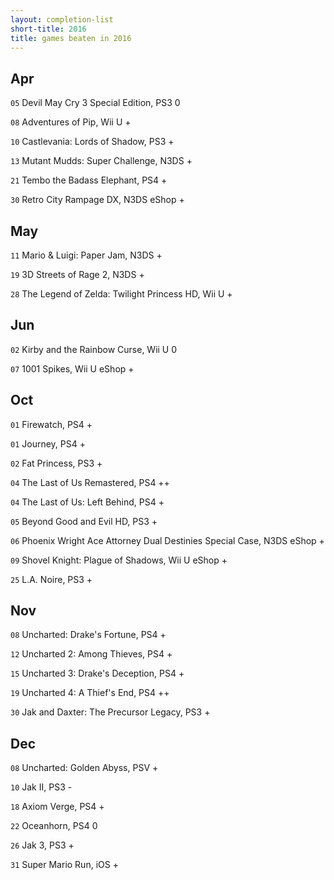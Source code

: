 ```yaml
---
layout: completion-list
short-title: 2016
title: games beaten in 2016
---
```

## Apr
`05` Devil May Cry 3 Special Edition, PS3 0

`08` Adventures of Pip, Wii U +

`10` Castlevania: Lords of Shadow, PS3 +

`13` Mutant Mudds: Super Challenge, N3DS +

`21` Tembo the Badass Elephant, PS4 +

`30` Retro City Rampage DX, N3DS eShop +

## May
`11` Mario & Luigi: Paper Jam, N3DS +

`19` 3D Streets of Rage 2, N3DS +

`28` The Legend of Zelda: Twilight Princess HD, Wii U +

## Jun
`02` Kirby and the Rainbow Curse, Wii U 0

`07` 1001 Spikes, Wii U eShop +

## Oct
`01` Firewatch, PS4 +

`01` Journey, PS4 +

`02` Fat Princess, PS3 +

`04` The Last of Us Remastered, PS4 ++

`04` The Last of Us: Left Behind, PS4 +

`05` Beyond Good and Evil HD, PS3 +

`06` Phoenix Wright Ace Attorney Dual Destinies Special Case, N3DS eShop +

`09` Shovel Knight: Plague of Shadows, Wii U eShop +

`25` L.A. Noire, PS3 +

## Nov
`08` Uncharted: Drake's Fortune, PS4 +

`12` Uncharted 2: Among Thieves, PS4 +

`15` Uncharted 3: Drake's Deception, PS4 +

`19` Uncharted 4: A Thief's End, PS4 ++

`30` Jak and Daxter: The Precursor Legacy, PS3 +

## Dec
`08` Uncharted: Golden Abyss, PSV +

`10` Jak II, PS3 -

`18` Axiom Verge, PS4 +

`22` Oceanhorn, PS4 0

`26` Jak 3, PS3 +

`31` Super Mario Run, iOS +